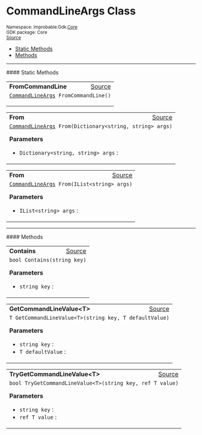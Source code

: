 
# CommandLineArgs Class
<sup>
Namespace: Improbable.Gdk.<a href="{{urlRoot}}/api/core-index">Core</a><br/>
GDK package: Core<br/>
<a href="https://www.github.com/spatialos/gdk-for-unity/blob/0.3.3/workers/unity/Packages/io.improbable.gdk.core/Utility/CommandLineUtility.cs/#L6">Source</a>
<style>
a code {
                    padding: 0em 0.25em!important;
}
code {
                    background-color: #ffffff!important;
}
</style>
</sup>
<nav id="pageToc" class="page-toc"><ul><li><a href="#static-methods">Static Methods</a>
<li><a href="#methods">Methods</a>
</ul></nav>











</p>
<hr style="width:100%; border-top-color:#d8d8d8" />
#### Static Methods


</p>




<table width="100%">
    <tr>
        <td style="border-right:none"><a id="fromcommandline"></a><b>FromCommandLine</b></td>
        <td style="border-left:none; text-align:right"><a href="https://www.github.com/spatialos/gdk-for-unity/blob/0.3.3/workers/unity/Packages/io.improbable.gdk.core/Utility/CommandLineUtility.cs/#L15">Source</a></td>
    </tr>
    <tr>
        <td colspan="2">
<code><a href="{{urlRoot}}/api/core/command-line-args">CommandLineArgs</a> FromCommandLine()</code></p>






</td>
    </tr>
</table>


<table width="100%">
    <tr>
        <td style="border-right:none"><a id="from-dictionary-string-string"></a><b>From</b></td>
        <td style="border-left:none; text-align:right"><a href="https://www.github.com/spatialos/gdk-for-unity/blob/0.3.3/workers/unity/Packages/io.improbable.gdk.core/Utility/CommandLineUtility.cs/#L20">Source</a></td>
    </tr>
    <tr>
        <td colspan="2">
<code><a href="{{urlRoot}}/api/core/command-line-args">CommandLineArgs</a> From(Dictionary&lt;string, string&gt; args)</code></p>



</p>

<b>Parameters</b>

<ul>
<li><code>Dictionary&lt;string, string&gt; args</code> : </li>
</ul>





</td>
    </tr>
</table>


<table width="100%">
    <tr>
        <td style="border-right:none"><a id="from-ilist-string"></a><b>From</b></td>
        <td style="border-left:none; text-align:right"><a href="https://www.github.com/spatialos/gdk-for-unity/blob/0.3.3/workers/unity/Packages/io.improbable.gdk.core/Utility/CommandLineUtility.cs/#L28">Source</a></td>
    </tr>
    <tr>
        <td colspan="2">
<code><a href="{{urlRoot}}/api/core/command-line-args">CommandLineArgs</a> From(IList&lt;string&gt; args)</code></p>



</p>

<b>Parameters</b>

<ul>
<li><code>IList&lt;string&gt; args</code> : </li>
</ul>





</td>
    </tr>
</table>





</p>
<hr style="width:100%; border-top-color:#d8d8d8" />
#### Methods


</p>




<table width="100%">
    <tr>
        <td style="border-right:none"><a id="contains-string"></a><b>Contains</b></td>
        <td style="border-left:none; text-align:right"><a href="https://www.github.com/spatialos/gdk-for-unity/blob/0.3.3/workers/unity/Packages/io.improbable.gdk.core/Utility/CommandLineUtility.cs/#L36">Source</a></td>
    </tr>
    <tr>
        <td colspan="2">
<code>bool Contains(string key)</code></p>



</p>

<b>Parameters</b>

<ul>
<li><code>string key</code> : </li>
</ul>





</td>
    </tr>
</table>


<table width="100%">
    <tr>
        <td style="border-right:none"><a id="getcommandlinevalue-t-string-t"></a><b>GetCommandLineValue&lt;T&gt;</b></td>
        <td style="border-left:none; text-align:right"><a href="https://www.github.com/spatialos/gdk-for-unity/blob/0.3.3/workers/unity/Packages/io.improbable.gdk.core/Utility/CommandLineUtility.cs/#L41">Source</a></td>
    </tr>
    <tr>
        <td colspan="2">
<code>T GetCommandLineValue&lt;T&gt;(string key, T defaultValue)</code></p>



</p>

<b>Parameters</b>

<ul>
<li><code>string key</code> : </li>
<li><code>T defaultValue</code> : </li>
</ul>





</td>
    </tr>
</table>


<table width="100%">
    <tr>
        <td style="border-right:none"><a id="trygetcommandlinevalue-t-string-ref-t"></a><b>TryGetCommandLineValue&lt;T&gt;</b></td>
        <td style="border-left:none; text-align:right"><a href="https://www.github.com/spatialos/gdk-for-unity/blob/0.3.3/workers/unity/Packages/io.improbable.gdk.core/Utility/CommandLineUtility.cs/#L48">Source</a></td>
    </tr>
    <tr>
        <td colspan="2">
<code>bool TryGetCommandLineValue&lt;T&gt;(string key, ref T value)</code></p>



</p>

<b>Parameters</b>

<ul>
<li><code>string key</code> : </li>
<li><code>ref T value</code> : </li>
</ul>





</td>
    </tr>
</table>





